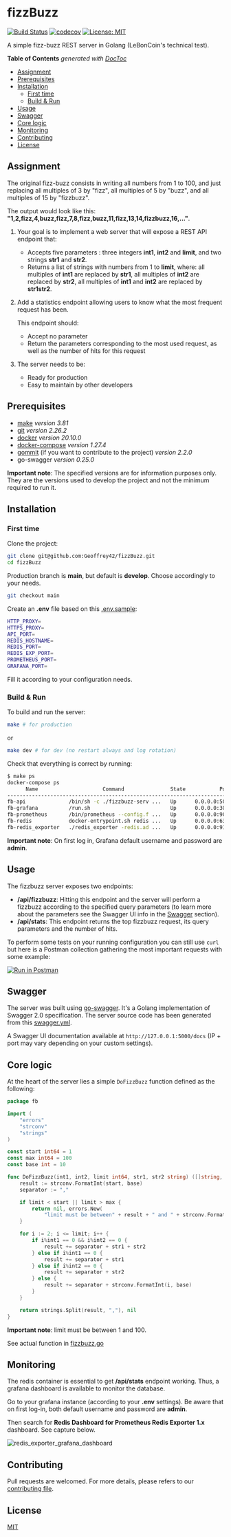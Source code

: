 # fizzBuzz

[![Build Status](https://travis-ci.com/Geoffrey42/fizzBuzz.svg?token=XpPVtxxuZC8HAHhhouZ5&branch=develop)](https://travis-ci.com/Geoffrey42/fizzBuzz)
[![codecov](https://codecov.io/gh/Geoffrey42/fizzBuzz/branch/develop/graph/badge.svg?token=7l15xpFfsz)](https://codecov.io/gh/Geoffrey42/fizzBuzz)
[![License: MIT](https://img.shields.io/badge/License-MIT-yellow.svg)](https://opensource.org/licenses/MIT)

A simple fizz-buzz REST server in Golang (LeBonCoin's technical test).

<!-- START doctoc generated TOC please keep comment here to allow auto update -->
<!-- DON'T EDIT THIS SECTION, INSTEAD RE-RUN doctoc TO UPDATE -->
**Table of Contents**  *generated with [DocToc](https://github.com/thlorenz/doctoc)*

- [Assignment](#assignment)
- [Prerequisites](#prerequisites)
- [Installation](#installation)
  - [First time](#first-time)
  - [Build & Run](#build--run)
- [Usage](#usage)
- [Swagger](#swagger)
- [Core logic](#core-logic)
- [Monitoring](#monitoring)
- [Contributing](#contributing)
- [License](#license)

<!-- END doctoc generated TOC please keep comment here to allow auto update -->

## Assignment

The original fizz-buzz consists in writing all numbers from 1 to 100, and just replacing all multiples of 3 by "fizz", all multiples of 5 by "buzz", and all multiples of 15 by "fizzbuzz".

The output would look like this: **"1,2,fizz,4,buzz,fizz,7,8,fizz,buzz,11,fizz,13,14,fizzbuzz,16,..."**.

1. Your goal is to implement a web server that will expose a REST API endpoint that:

    - Accepts five parameters : three integers **int1**, **int2** and **limit**, and two strings **str1** and **str2**.
    - Returns a list of strings with numbers from 1 to **limit**, where: all multiples of **int1** are replaced by **str1**, all multiples of **int2** are replaced by **str2**, all multiples of **int1** and **int2** are replaced by **str1str2**.

2. Add a statistics endpoint allowing users to know what the most frequent request has been.

    This endpoint should:

    - Accept no parameter
    - Return the parameters corresponding to the most used request, as well as the number of hits for this request

3. The server needs to be:

    - Ready for production
    - Easy to maintain by other developers

## Prerequisites

- [make](https://www.gnu.org/software/make/manual/make.html) *version 3.81*
- [git](https://git-scm.com/book/en/v2/Getting-Started-Installing-Git) *version 2.26.2*
- [docker](https://docs.docker.com/get-docker/) *version 20.10.0*
- [docker-compose](https://docs.docker.com/compose/install/) *version 1.27.4*
- [gommit](https://github.com/antham/gommit) (if you want to contribute to the project) *version 2.2.0*
- go-swagger *version 0.25.0*

**Important note**: The specified versions are for information purposes only. They are the versions used to develop the project and not the minimum required to run it.

## Installation

### First time

Clone the project:

```bash
git clone git@github.com:Geoffrey42/fizzBuzz.git
cd fizzBuzz
```

Production branch is **main**, but default is **develop**. Choose accordingly to your needs.

```bash
git checkout main
```

Create an **.env** file based on this [.env.sample](./.env.sample):

```bash
HTTP_PROXY=
HTTPS_PROXY=
API_PORT=
REDIS_HOSTNAME=
REDIS_PORT=
REDIS_EXP_PORT=
PROMETHEUS_PORT=
GRAFANA_PORT=
```

Fill it according to your configuration needs.

### Build & Run

To build and run the server:

```bash
make # for production
```

or

```bash
make dev # for dev (no restart always and log rotation)
```

Check that everything is correct by running:

```bash
$ make ps
docker-compose ps
      Name                     Command               State           Ports         
-----------------------------------------------------------------------------------
fb-api              /bin/sh -c ./fizzbuzz-serv ...   Up      0.0.0.0:5000->5000/tcp
fb-grafana          /run.sh                          Up      0.0.0.0:3000->3000/tcp
fb-prometheus       /bin/prometheus --config.f ...   Up      0.0.0.0:9090->9090/tcp
fb-redis            docker-entrypoint.sh redis ...   Up      0.0.0.0:6368->6379/tcp
fb-redis_exporter   ./redis_exporter -redis.ad ...   Up      0.0.0.0:9121->9121/tcpp
```

**Important note**: On first log in, Grafana default username and password are **admin**.

## Usage

The fizzbuzz server exposes two endpoints:

- **/api/fizzbuzz**: Hitting this endpoint and the server will perform a fizzbuzz according to the specified query parameters (to learn more about the parameters see the Swagger UI info in the [Swagger](#swagger) section).
- **/api/stats**: This endpoint returns the top fizzbuzz request, its query parameters and the number of hits.

To perform some tests on your running configuration you can still use ```curl``` but here is a Postman collection gathering the most important requests with some example:

[![Run in Postman](https://run.pstmn.io/button.svg)](https://app.getpostman.com/run-collection/4a4f3a8f7e69dc307b88)

## Swagger

The server was built using [go-swagger](https://github.com/go-swagger/go-swagger). It's a Golang implementation of Swagger 2.0 specification. The server source code has been generated from this [swagger.yml](./swagger.yml).

A Swagger UI documentation available at ```http://127.0.0.1:5000/docs``` (IP + port may vary depending on your custom settings).

## Core logic

At the heart of the server lies a simple ```DoFizzBuzz``` function defined as the following:

```go
package fb

import (
    "errors"
    "strconv"
    "strings"
)

const start int64 = 1
const max int64 = 100
const base int = 10

func DoFizzBuzz(int1, int2, limit int64, str1, str2 string) ([]string, error) {
    result := strconv.FormatInt(start, base)
    separator := ","

    if limit < start || limit > max {
        return nil, errors.New(
            "limit must be between" + result + " and " + strconv.FormatInt(max, base))
    }

    for i := 2; i <= limit; i++ {
        if i%int1 == 0 && i%int2 == 0 {
            result += separator + str1 + str2
        } else if i%int1 == 0 {
            result += separator + str1
        } else if i%int2 == 0 {
            result += separator + str2
        } else {
            result += separator + strconv.FormatInt(i, base)
        }
    }

    return strings.Split(result, ","), nil
}
```

**Important note**: limit must be between 1 and 100.

See actual function in [fizzbuzz.go](./fb/fizzbuzz.go)

## Monitoring

The redis container is essential to get **/api/stats** endpoint working. Thus, a grafana dashboard is available to monitor the database.

Go to your grafana instance (according to your **.env** settings). Be aware that on first log-in, both default username and password are **admin**.

Then search for **Redis Dashboard for Prometheus Redis Exporter 1.x** dashboard. See capture below.

![redis_exporter_grafana_dashboard](./assets/redis_exporter_grafana_dashboard.png)

## Contributing

Pull requests are welcomed.
For more details, please refers to our [contributing file](.github/CONTRIBUTING/contributing.md).

## License

[MIT](./LICENSE)
